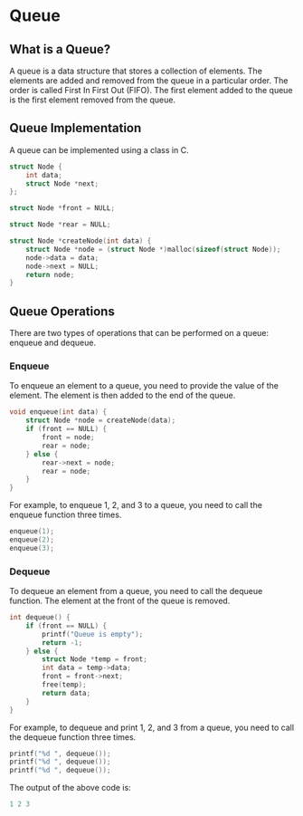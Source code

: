 # Queue

## What is a Queue?

A queue is a data structure that stores a collection of elements. The elements are added and removed from the queue in a particular order. The order is called First In First Out (FIFO). The first element added to the queue is the first element removed from the queue.

## Queue Implementation

A queue can be implemented using a class in C.

```c
struct Node {
    int data;
    struct Node *next;
};

struct Node *front = NULL;

struct Node *rear = NULL;

struct Node *createNode(int data) {
    struct Node *node = (struct Node *)malloc(sizeof(struct Node));
    node->data = data;
    node->next = NULL;
    return node;
}
```

## Queue Operations

There are two types of operations that can be performed on a queue: enqueue and dequeue.

### Enqueue

To enqueue an element to a queue, you need to provide the value of the element. The element is then added to the end of the queue.

```c
void enqueue(int data) {
    struct Node *node = createNode(data);
    if (front == NULL) {
        front = node;
        rear = node;
    } else {
        rear->next = node;
        rear = node;
    }
}
```

For example, to enqueue 1, 2, and 3 to a queue, you need to call the enqueue function three times.

```c
enqueue(1);
enqueue(2);
enqueue(3);
```

### Dequeue

To dequeue an element from a queue, you need to call the dequeue function. The element at the front of the queue is removed.

```c
int dequeue() {
    if (front == NULL) {
        printf("Queue is empty");
        return -1;
    } else {
        struct Node *temp = front;
        int data = temp->data;
        front = front->next;
        free(temp);
        return data;
    }
}
```

For example, to dequeue and print 1, 2, and 3 from a queue, you need to call the dequeue function three times.

```c
printf("%d ", dequeue());
printf("%d ", dequeue());
printf("%d ", dequeue());
```
The output of the above code is:

```c
1 2 3
```
